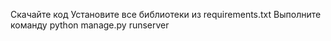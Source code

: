 Скачайте код
Установите все библиотеки из requirements.txt
Выполните команду python manage.py runserver

